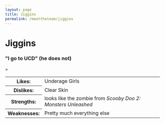 ```yaml
---
layout: page
title: Jiggins
permalink: /meettheteam/jiggins
---
```

<html>
        <h1>Jiggins</h1>
        <h3>"I go to UCD" (he does not)</h3>
        <table id="tables">
            <tr><th>Likes: </th><td>Underage Girls</td></tr>
            <tr><th>Dislikes: </th><td>Clear Skin</td>></tr>
            <tr><th>Strengths: </th> <td>looks like the zombie from <em>Scooby Doo 2: Monsters Unleashed</em></td></tr>
            <tr><th>Weaknesses: </th><td>Pretty much everything else</td></tr>
        </table>
        </html>
